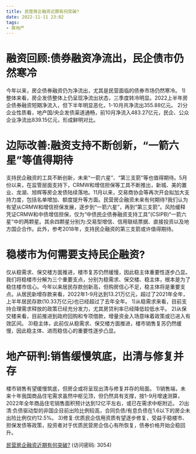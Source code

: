 ```yaml
---
title: 民营房企融资近期有何突破?
date: 2022-11-11 23:02
tags:
- 房地产
---
```

# 融资回顾:债券融资净流出，民企债市仍然寒冷
今年以来，房企债券融资仍为净流出，尤其是民营面临的债券市场仍然寒冷。
1)整体来看，房企发债整体上仍呈现净流出状态，三季度转冷明显。2022上半年房企债券融资短期净流入，但下半年明显恶化，1-10月共净流出355.88亿元。
2)分企业性质看，地产国/央企发债渠道通畅，前10月净流入483.27亿元，民企、公众企业净流出839.15亿元，形成鲜明对比。

# 边际改善:融资支持不断创新，“一箭六星”等值得期待
支持民企融资的工具不断创新，未来“一箭六星”、“第三支箭”等也值得期待。5月份以来，在监管层面支持下，CRMW和增信担保等工具不断推出，新城、美的置业、龙湖、旭辉等房企发债陆续落地。11月以来，交易商协会等再次开会拟加大支持力度，包括名单增加、额度提升等方面。民营房企融资未来有何期待?我们认为有望从CRMW和增信担保发展，逐步到“一箭六星”，再到“第三支箭”。风险缓释凭证CRMW和中债增信担保，仅为“中债民企债券融资支持工具”(CSIPB)“一箭六星”中的两颗星。其余四颗星分别为:交易型增信、信用联结票据、直接投资以及地方国企合作。此外，参考2018年，支持民企融资的第三支箭或许值得期待。
<!-- more -->
# 稳楼市为何需要支持民企融资?
仅从稳需求、保交楼方面推进，楼市复苏仍然缓慢，因此稳主体重要性逐步凸显。我们将稳楼市分解为三个重要支点，分别为稳需求、保交楼、稳主体，根本是为了稳住楼市信心。今年以来居民存款创新高，但购房信心不足，稳主体将是重要支点。从居民新增存款来看，2022年1-9月达到13.21万亿元，超过了2021年全年，上半年居民存款(10.33万亿元)也已经超过了去年全年。
1)从稳需求来看，目前支持合理需求释放的政策已经充分发力，尤其房贷利率已经降低较低水平。
2)从保交楼来看，目前推进到政府回购和专项借款，增量资金入场意味着政策或已进入有效区间。
3)稳主体，此前仅从稳需求、保交楼方面推进，楼市销售复苏仍然缓慢，因此稳主体、进而稳信心的重要性逐步凸显。

# 地产研判:销售缓慢筑底，出清与修复并存
楼市销售有望缓慢筑底，但房企或将呈现出清与修复并存的局面。
1)销售端，未来十年我国商品住宅需求虽然中枢见顶，但仍然具有支撑，按1-9月增速测算，2022年全年商品住宅销售面积预计达到12亿平左右，或已在需求中枢附近。
2)出清:负债驱动型的非国企目前出险比例较高，合同负债/有息负债在1.6以下的房企未出险比例仅约12.5%。
3)修复:优质民企信用资质有望逐步修复，受益于稳楼市、担保发债等政策，投资者对于优质民营房企信心有所恢复，债券价格开始企稳回升。

[民营房企融资近期有何突破?](https://url12.ctfile.com/f/3948612-722978467-66f6c7?p=3054)
(访问密码: 3054)
